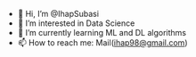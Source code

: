 - 👋 Hi, I’m @IhapSubasi
- 👀 I’m interested in Data Science
- 🌱 I’m currently learning ML and DL algorithms
- 📫 How to reach me: Mail(ihap98@gmail.com)

<!---
IhapSubasi/IhapSubasi is a ✨ special ✨ repository because its `README.md` (this file) appears on your GitHub profile.
You can click the Preview link to take a look at your changes.
--->
